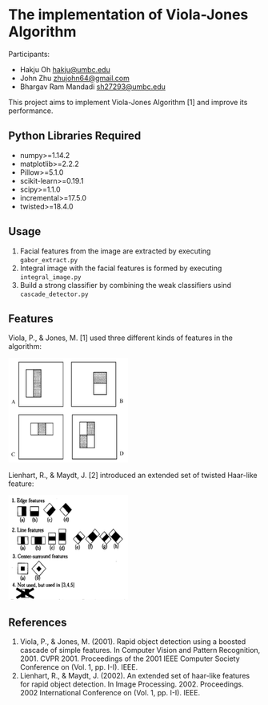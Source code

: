 # The implementation of Viola-Jones Algorithm

Participants:
- Hakju Oh hakju@umbc.edu
- John Zhu zhujohn64@gmail.com
- Bhargav Ram Mandadi sh27293@umbc.edu

This project aims to implement Viola-Jones Algorithm [1] and improve its performance.

## Python Libraries Required
- numpy>=1.14.2
- matplotlib>=2.2.2
- Pillow>=5.1.0
- scikit-learn>=0.19.1
- scipy>=1.1.0
- incremental>=17.5.0
- twisted>=18.4.0

## Usage
1. Facial features from the image are extracted by executing `gabor_extract.py`
2. Integral image with the facial features is formed by executing `integral_image.py`
3. Build a strong classifier by combining the weak classifiers usind `cascade_detector.py`


## Features
Viola, P., & Jones, M. [1] used three different kinds of features in the algorithm:
  
<img src="docs/images/original_features.png" width="239" height="209">

Lienhart, R., & Maydt, J. [2] introduced an extended set of twisted Haar-like feature:

<img src="docs/images/extended_features.png" width="239" height="209">


## References

1. Viola, P., & Jones, M. (2001). Rapid object detection using a boosted cascade of simple features. In Computer Vision and Pattern Recognition, 2001. CVPR 2001. Proceedings of the 2001 IEEE Computer Society Conference on (Vol. 1, pp. I-I). IEEE.
2. Lienhart, R., & Maydt, J. (2002). An extended set of haar-like features for rapid object detection. In Image Processing. 2002. Proceedings. 2002 International Conference on (Vol. 1, pp. I-I). IEEE.
 

